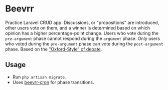 # Beevrr
Practice Laravel CRUD app. Discussions, or "propositions" are introduced, other users vote on them, and a winner is determined based on which opinion has a higher percentage-point change. Users who vote during the `pre-argument` phase cannot respond during the `argument` phase. Only users who voted during the `pre-argument` phase can vote during the `post-argument` phase. Based on the ["Oxford-Style" of debate](https://en.wikipedia.org/wiki/Debate#Oxford-style_debating).
## Usage
* Run `php artisan migrate`.
* Uses [beevrr-cron](https://www.github.com/01mu/beevrr-cron) for phase transitions.
